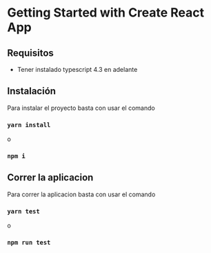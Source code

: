 # Getting Started with Create React App

## Requisitos
- Tener instalado typescript 4.3 en adelante

## Instalación
Para instalar el proyecto basta con usar el comando 
### `yarn install`
o
### `npm i`

## Correr la aplicacion
Para correr la aplicacion basta con usar el comando 
### `yarn test`
o
### `npm run test`
